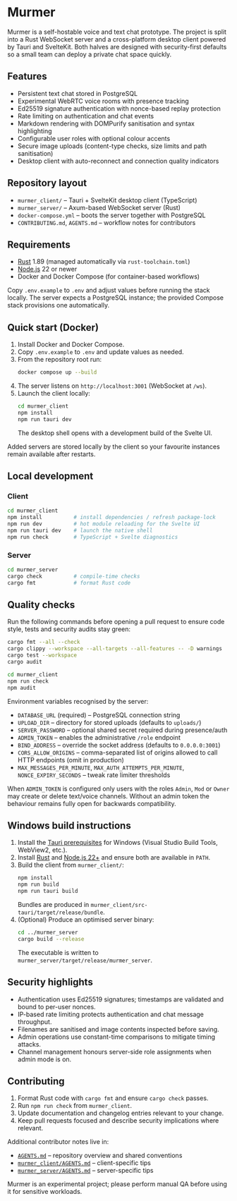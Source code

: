 # Murmer

Murmer is a self-hostable voice and text chat prototype. The project is split
into a Rust WebSocket server and a cross-platform desktop client powered by
Tauri and SvelteKit. Both halves are designed with security-first defaults so a
small team can deploy a private chat space quickly.

## Features
- Persistent text chat stored in PostgreSQL
- Experimental WebRTC voice rooms with presence tracking
- Ed25519 signature authentication with nonce-based replay protection
- Rate limiting on authentication and chat events
- Markdown rendering with DOMPurify sanitisation and syntax highlighting
- Configurable user roles with optional colour accents
- Secure image uploads (content-type checks, size limits and path sanitisation)
- Desktop client with auto-reconnect and connection quality indicators

## Repository layout
- `murmer_client/` – Tauri + SvelteKit desktop client (TypeScript)
- `murmer_server/` – Axum-based WebSocket server (Rust)
- `docker-compose.yml` – boots the server together with PostgreSQL
- `CONTRIBUTING.md`, `AGENTS.md` – workflow notes for contributors

## Requirements
- [Rust](https://www.rust-lang.org/tools/install) 1.89 (managed automatically via `rust-toolchain.toml`)
- [Node.js](https://nodejs.org) 22 or newer
- Docker and Docker Compose (for container-based workflows)

Copy `.env.example` to `.env` and adjust values before running the stack locally. The server expects a PostgreSQL instance; the
provided Compose stack provisions one automatically.

## Quick start (Docker)
1. Install Docker and Docker Compose.
2. Copy `.env.example` to `.env` and update values as needed.
3. From the repository root run:
   ```bash
   docker compose up --build
   ```
4. The server listens on `http://localhost:3001` (WebSocket at `/ws`).
5. Launch the client locally:
   ```bash
   cd murmer_client
   npm install
   npm run tauri dev
   ```
   The desktop shell opens with a development build of the Svelte UI.

Added servers are stored locally by the client so your favourite instances
remain available after restarts.

## Local development
### Client
```bash
cd murmer_client
npm install          # install dependencies / refresh package-lock
npm run dev          # hot module reloading for the Svelte UI
npm run tauri dev    # launch the native shell
npm run check        # TypeScript + Svelte diagnostics
```

### Server
```bash
cd murmer_server
cargo check          # compile-time checks
cargo fmt            # format Rust code
```

## Quality checks
Run the following commands before opening a pull request to ensure code style, tests and security audits stay green:

```bash
cargo fmt --all --check
cargo clippy --workspace --all-targets --all-features -- -D warnings
cargo test --workspace
cargo audit

cd murmer_client
npm run check
npm audit
```

Environment variables recognised by the server:
- `DATABASE_URL` (required) – PostgreSQL connection string
- `UPLOAD_DIR` – directory for stored uploads (defaults to `uploads/`)
- `SERVER_PASSWORD` – optional shared secret required during presence/auth
- `ADMIN_TOKEN` – enables the administrative `/role` endpoint
- `BIND_ADDRESS` – override the socket address (defaults to `0.0.0.0:3001`)
- `CORS_ALLOW_ORIGINS` – comma-separated list of origins allowed to call HTTP endpoints (omit in production)
- `MAX_MESSAGES_PER_MINUTE`, `MAX_AUTH_ATTEMPTS_PER_MINUTE`, `NONCE_EXPIRY_SECONDS` – tweak rate limiter thresholds

When `ADMIN_TOKEN` is configured only users with the roles `Admin`, `Mod` or
`Owner` may create or delete text/voice channels. Without an admin token the
behaviour remains fully open for backwards compatibility.

## Windows build instructions
1. Install the [Tauri prerequisites](https://v2.tauri.app/start/prerequisites/) for
   Windows (Visual Studio Build Tools, WebView2, etc.).
2. Install [Rust](https://www.rust-lang.org/tools/install) and
   [Node.js 22+](https://nodejs.org) and ensure both are available in `PATH`.
3. Build the client from `murmer_client/`:
   ```bash
   npm install
   npm run build
   npm run tauri build
   ```
   Bundles are produced in `murmer_client/src-tauri/target/release/bundle`.
4. (Optional) Produce an optimised server binary:
   ```bash
   cd ../murmer_server
   cargo build --release
   ```
   The executable is written to `murmer_server/target/release/murmer_server`.

## Security highlights
- Authentication uses Ed25519 signatures; timestamps are validated and bound to
  per-user nonces.
- IP-based rate limiting protects authentication and chat message throughput.
- Filenames are sanitised and image contents inspected before saving.
- Admin operations use constant-time comparisons to mitigate timing attacks.
- Channel management honours server-side role assignments when admin mode is on.

## Contributing
1. Format Rust code with `cargo fmt` and ensure `cargo check` passes.
2. Run `npm run check` from `murmer_client`.
3. Update documentation and changelog entries relevant to your change.
4. Keep pull requests focused and describe security implications where relevant.

Additional contributor notes live in:
- [`AGENTS.md`](AGENTS.md) – repository overview and shared conventions
- [`murmer_client/AGENTS.md`](murmer_client/AGENTS.md) – client-specific tips
- [`murmer_server/AGENTS.md`](murmer_server/AGENTS.md) – server-specific tips

Murmer is an experimental project; please perform manual QA before using it for
sensitive workloads.
